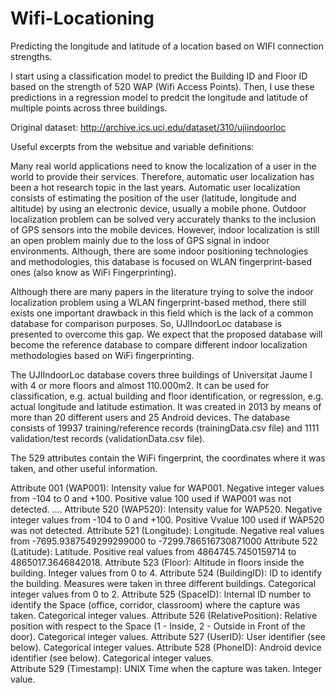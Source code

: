 # Wifi-Locationing
Predicting the longitude and latitude of a location based on WIFI connection strengths.

I start using a classification model to predict the Building ID and Floor ID based on the strength of 520 WAP (Wifi Access Points). 
Then, I use these predictions in a regression model to predcit the longitude and latitude of multiple points across three buildings.

Original dataset: http://archive.ics.uci.edu/dataset/310/ujiindoorloc

Useful excerpts from the websitue and variable definitions:

Many real world applications need to know the localization of a user in the world to provide their services. Therefore, automatic user localization has been a hot research topic in the last years. Automatic user localization consists of estimating the position of the user (latitude, longitude and altitude) by using an electronic device, usually a mobile phone. Outdoor localization problem can be solved very accurately thanks to the inclusion of GPS sensors into the mobile devices. However, indoor localization is still an open problem mainly due to the loss of GPS signal in indoor environments. Although, there are some indoor positioning technologies and methodologies, this database is focused on WLAN fingerprint-based ones (also know as WiFi Fingerprinting).

Although there are many papers in the literature trying to solve the indoor localization problem using a WLAN fingerprint-based method, there still exists one important drawback in this field which is the lack of a common database for comparison purposes. So, UJIIndoorLoc database is presented to overcome this gap. We expect that the proposed database will become the reference database to compare different indoor localization methodologies based on WiFi fingerprinting.

The UJIIndoorLoc database covers three buildings of Universitat Jaume I with 4 or more floors and almost 110.000m2. It can be used for classification, e.g. actual building and floor identification, or regression, e.g. actual longitude and latitude estimation. It was created in 2013 by means of more than 20 different users and 25 Android devices. The database consists of 19937 training/reference records (trainingData.csv file) and 1111 validation/test records (validationData.csv file).

The 529 attributes contain the WiFi fingerprint, the coordinates where it was taken, and other useful information.

Attribute 001 (WAP001): Intensity value for WAP001. Negative integer values from -104 to 0 and +100. Positive value 100 used if WAP001 was not detected.
....
Attribute 520 (WAP520): Intensity value for WAP520. Negative integer values from -104 to 0 and +100. Positive Vvalue 100 used if WAP520 was not detected.
Attribute 521 (Longitude): Longitude. Negative real values from -7695.9387549299299000 to -7299.786516730871000
Attribute 522 (Latitude): Latitude. Positive real values from 4864745.7450159714 to 4865017.3646842018.
Attribute 523 (Floor): Altitude in floors inside the building. Integer values from 0 to 4.
Attribute 524 (BuildingID): ID to identify the building. Measures were taken in three different buildings. Categorical integer values from 0 to 2.
Attribute 525 (SpaceID): Internal ID number to identify the Space (office, corridor, classroom) where the capture was taken. Categorical integer values.
Attribute 526 (RelativePosition): Relative position with respect to the Space (1 - Inside, 2 - Outside in Front of the door). Categorical integer values. 
Attribute 527 (UserID): User identifier (see below). Categorical integer values. 
Attribute 528 (PhoneID): Android device identifier (see below). Categorical integer values.  
Attribute 529 (Timestamp): UNIX Time when the capture was taken. Integer value. 
